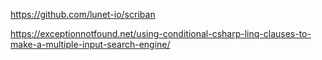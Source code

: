 
https://github.com/lunet-io/scriban


https://exceptionnotfound.net/using-conditional-csharp-linq-clauses-to-make-a-multiple-input-search-engine/
